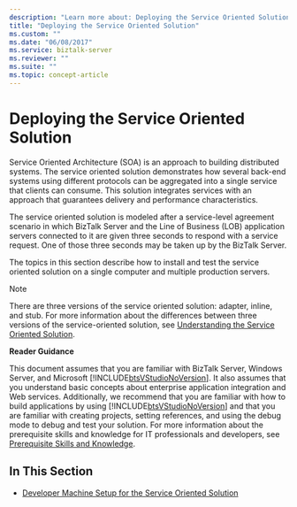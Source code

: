 ```yaml
---
description: "Learn more about: Deploying the Service Oriented Solution"
title: "Deploying the Service Oriented Solution"
ms.custom: ""
ms.date: "06/08/2017"
ms.service: biztalk-server
ms.reviewer: ""
ms.suite: ""
ms.topic: concept-article
---
```

# Deploying the Service Oriented Solution
Service Oriented Architecture (SOA) is an approach to building distributed systems. The service oriented solution demonstrates how several back-end systems using different protocols can be aggregated into a single service that clients can consume. This solution integrates services with an approach that guarantees delivery and performance characteristics.  
  
 The service oriented solution is modeled after a service-level agreement scenario in which BizTalk Server and the Line of Business (LOB) application servers connected to it are given three seconds to respond with a service request. One of those three seconds may be taken up by the BizTalk Server.  
  
 The topics in this section describe how to install and test the service oriented solution on a single computer and multiple production servers.  
  
> [!NOTE]
>  There are three versions of the service oriented solution: adapter, inline, and stub. For more information about the differences between three versions of the service-oriented solution, see [Understanding the Service Oriented Solution](../core/understanding-the-service-oriented-solution.md).  
  
 **Reader Guidance**  
  
 This document assumes that you are familiar with BizTalk Server, Windows Server, and Microsoft [!INCLUDE[btsVStudioNoVersion](../includes/btsvstudionoversion-md.md)]. It also assumes that you understand basic concepts about enterprise application integration and Web services. Additionally, we recommend that you are familiar with how to build applications by using [!INCLUDE[btsVStudioNoVersion](../includes/btsvstudionoversion-md.md)] and that you are familiar with creating projects, setting references, and using the debug mode to debug and test your solution. For more information about the prerequisite skills and knowledge for IT professionals and developers, see [Prerequisite Skills and Knowledge](../core/prerequisite-skills-and-knowledge5.md).  
  
## In This Section  
  
-   [Developer Machine Setup for the Service Oriented Solution](../core/developer-machine-setup-for-the-service-oriented-solution.md)
